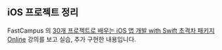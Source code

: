 ## iOS 프로젝트 정리

FastCampus 의 [30개 프로젝트로 배우는 iOS 앱 개발 with Swift 초격차 패키지 Online](https://fastcampus.co.kr/dev_online_iosappfinal) 강의를 보고 실습, 추가 구현한 내용입니다. 



